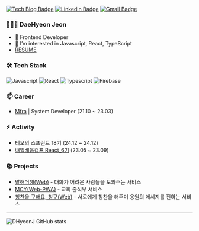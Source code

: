 [![Tech Blog Badge](http://img.shields.io/badge/-Tech%20blog-black?style=flat-square&logo=github&link=https://dhyeonj.github.io/)](https://dhyeonj.github.io/)
[![Linkedin Badge](https://img.shields.io/badge/-LinkedIn-blue?style=flat-square&logo=Linkedin&logoColor=white&link=https://https://www.linkedin.com/in/daehyeon-jeon-3a5155266/)](https://www.linkedin.com/in/daehyeon-jeon-3a5155266/)
[![Gmail Badge](https://img.shields.io/badge/-Gmail-d14836?style=flat-square&logo=Gmail&logoColor=white&link=mailto:eogus724@gmail.com)](mailto:eogus724@gmail.com)

### 👨🏻‍💻 DaeHyeon Jeon

- 👨 Frontend Developer
- 🌱 I’m interested in Javascript, React, TypeScript
- [ RESUME ](https://luck-cornet-bed.notion.site/DaeHyeon-Jeon-149d7877cb5f805d8e67fa794273a559)

### 🛠 Tech Stack

<div>
<img alt="Javascript" src="https://img.shields.io/badge/Javascript-F7DF1E.svg?&style=flat&logo=Javascript&logoColor=white">
<img alt="React" src="https://img.shields.io/badge/React-61DAFB.svg?&style=flat&logo=React&logoColor=black">
<img alt="Typescript" src="https://img.shields.io/badge/Typescript-3178C6.svg?&style=flat&logo=TypeScript&logoColor=black">  
<img alt="Firebase" src="https://img.shields.io/badge/Firebase-FFCA28.svg?&style=flat&logo=Firebase&logoColor=white">
</div>

### 📫 Career

- [Mfra](http://mfra.co.kr/) | System Developer (21.10 ~ 23.03)

### ⚡ Activity

- 테오의 스프린트 18기 (24.12 ~ 24.12)
- [내일배움캠프 React_6기](https://nbcamp.spartacodingclub.kr/) (23.05 ~ 23.09)

### 📚 Projects

- [말해머해(Web)](https://mh-mh.vercel.app/) - 대화가 어려운 사람들을 도와주는 서비스
- [MCY(Web-PWA)](https://mokchun-youth.netlify.app/) - 교회 출석부 서비스
- [칭찬을 구해요, 칭구(Web)](https://praises.vercel.app/) - 서로에게 칭찬을 해주며 응원의 메세지를 전하는 서비스

<hr />

![DHyeonJ GitHub stats](https://github-readme-stats.vercel.app/api?username=DHyeonJ&theme=dark&show_icons=true)
